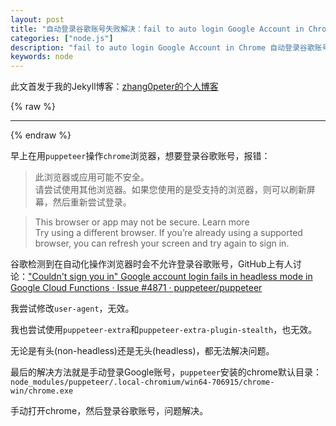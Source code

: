 ```yaml
---
layout: post
title: "自动登录谷歌账号失败解决：fail to auto login Google Account in Chrome "
categories: ["node.js"]
description: "fail to auto login Google Account in Chrome 自动登录谷歌账号失败解决"
keywords: node
---
```


此文首发于我的Jekyll博客：[zhang0peter的个人博客](https://zhang0peter.com)         

{% raw %}
***          
{% endraw %}

早上在用`puppeteer`操作`chrome`浏览器，想要登录谷歌账号，报错：

> 此浏览器或应用可能不安全。           
> 请尝试使用其他浏览器。如果您使用的是受支持的浏览器，则可以刷新屏幕，然后重新尝试登录。

> This browser or app may not be secure. Learn more           
> Try using a different browser. If you’re already using a supported browser, you can refresh your screen and try again to sign in.

谷歌检测到在自动化操作浏览器时会不允许登录谷歌账号，GitHub上有人讨论：["Couldn't sign you in" Google account login fails in headless mode in Google Cloud Functions · Issue #4871 · puppeteer/puppeteer](https://github.com/puppeteer/puppeteer/issues/4871)

我尝试修改`user-agent`，无效。

我也尝试使用`puppeteer-extra`和`puppeteer-extra-plugin-stealth`，也无效。

无论是有头(non-headless)还是无头(headless)，都无法解决问题。

最后的解决方法就是手动登录Google账号，`puppeteer`安装的chrome默认目录：
`node_modules/puppeteer/.local-chromium/win64-706915/chrome-win/chrome.exe`

手动打开chrome，然后登录谷歌账号，问题解决。









